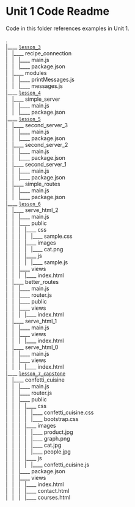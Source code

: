 # Unit 1 Code Readme

Code in this folder references examples in Unit 1.

.  
|____ [`lesson_3`](./Unit_0/lesson_3/)  
| &nbsp; |____ recipe_connection  
| &nbsp; | &nbsp; |____ main.js  
| &nbsp; | &nbsp; |____ package.json  
| &nbsp; |____ modules  
| &nbsp; | &nbsp; |____ printMessages.js  
| &nbsp; | &nbsp; |____ messages.js  
|____ [`lesson_4`](./Unit_0/lesson_4/)  
| &nbsp; |____ simple_server  
| &nbsp; | &nbsp; |____ main.js  
| &nbsp; | &nbsp; |____ package.json  
|____ [`lesson_5`](./Unit_0/lesson_5/)  
| &nbsp; |____ second_server_3  
| &nbsp; | &nbsp; |____ main.js  
| &nbsp; | &nbsp; |____ package.json  
| &nbsp; |____ second_server_2  
| &nbsp; | &nbsp; |____ main.js  
| &nbsp; | &nbsp; |____ package.json  
| &nbsp; |____ second_server_1  
| &nbsp; | &nbsp; |____ main.js  
| &nbsp; | &nbsp; |____ package.json  
| &nbsp; |____ simple_routes  
| &nbsp; | &nbsp; |____ main.js  
| &nbsp; | &nbsp; |____ package.json  
|____ [`lesson_6`](./Unit_0/lesson_6/)  
| &nbsp; |____ serve_html_2  
| &nbsp; | &nbsp; |____ main.js  
| &nbsp; | &nbsp; |____ public  
| &nbsp; | &nbsp; | &nbsp; |____ css  
| &nbsp; | &nbsp; | &nbsp; | &nbsp; |____ sample.css  
| &nbsp; | &nbsp; | &nbsp; |____ images  
| &nbsp; | &nbsp; | &nbsp; | &nbsp; |____ cat.png  
| &nbsp; | &nbsp; | &nbsp; |____ js  
| &nbsp; | &nbsp; | &nbsp; | &nbsp; |____ sample.js  
| &nbsp; | &nbsp; |____ views  
| &nbsp; | &nbsp; | &nbsp; |____ index.html  
| &nbsp; |____ better_routes  
| &nbsp; | &nbsp; |____ main.js  
| &nbsp; | &nbsp; |____ router.js  
| &nbsp; | &nbsp; |____ public  
| &nbsp; | &nbsp; |____ views  
| &nbsp; | &nbsp; | &nbsp; |____ index.html  
| &nbsp; |____ serve_html_1  
| &nbsp; | &nbsp; |____ main.js  
| &nbsp; | &nbsp; |____ views  
| &nbsp; | &nbsp; | &nbsp; |____ index.html  
| &nbsp; |____ serve_html_0  
| &nbsp; | &nbsp; |____ main.js  
| &nbsp; | &nbsp; |____ views  
| &nbsp; | &nbsp; | &nbsp; |____ index.html  
|____ [`lesson_7_capstone`](./Unit_0/lesson_7_capstone/)  
| &nbsp; |____ confetti_cuisine  
| &nbsp; | &nbsp; |____ main.js  
| &nbsp; | &nbsp; |____ router.js  
| &nbsp; | &nbsp; |____ public  
| &nbsp; | &nbsp; | &nbsp; |____ css  
| &nbsp; | &nbsp; | &nbsp; | &nbsp; |____ confetti_cuisine.css  
| &nbsp; | &nbsp; | &nbsp; | &nbsp; |____ bootstrap.css  
| &nbsp; | &nbsp; | &nbsp; |____ images  
| &nbsp; | &nbsp; | &nbsp; | &nbsp; |____ product.jpg  
| &nbsp; | &nbsp; | &nbsp; | &nbsp; |____ graph.png  
| &nbsp; | &nbsp; | &nbsp; | &nbsp; |____ cat.jpg  
| &nbsp; | &nbsp; | &nbsp; | &nbsp; |____ people.jpg  
| &nbsp; | &nbsp; | &nbsp; |____ js  
| &nbsp; | &nbsp; | &nbsp; | &nbsp; |____ confetti_cuisine.js  
| &nbsp; | &nbsp; |____ package.json  
| &nbsp; | &nbsp; |____ views  
| &nbsp; | &nbsp; | &nbsp; |____ index.html  
| &nbsp; | &nbsp; | &nbsp; |____ contact.html  
| &nbsp; | &nbsp; | &nbsp; |____ courses.html  
